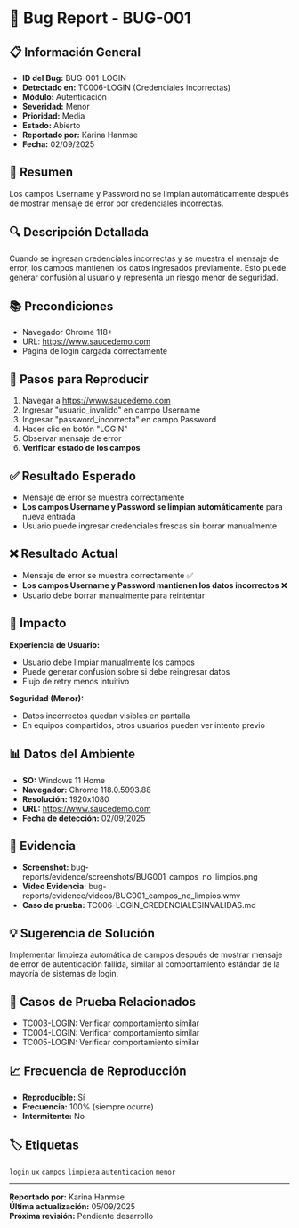 # 🐛 Bug Report - BUG-001

## 📋 Información General
- **ID del Bug:** BUG-001-LOGIN
- **Detectado en:** TC006-LOGIN (Credenciales incorrectas)
- **Módulo:** Autenticación
- **Severidad:** Menor
- **Prioridad:** Media
- **Estado:** Abierto
- **Reportado por:** Karina Hanmse
- **Fecha:** 02/09/2025

## 🎯 Resumen
Los campos Username y Password no se limpian automáticamente después de mostrar mensaje de error por credenciales incorrectas.

## 🔍 Descripción Detallada
Cuando se ingresan credenciales incorrectas y se muestra el mensaje de error, los campos mantienen los datos ingresados previamente. Esto puede generar confusión al usuario y representa un riesgo menor de seguridad.

## 📚 Precondiciones
- Navegador Chrome 118+ 
- URL: https://www.saucedemo.com
- Página de login cargada correctamente

## 🔄 Pasos para Reproducir
1. Navegar a https://www.saucedemo.com
2. Ingresar "usuario_invalido" en campo Username
3. Ingresar "password_incorrecta" en campo Password
4. Hacer clic en botón "LOGIN"
5. Observar mensaje de error
6. **Verificar estado de los campos**

## ✅ Resultado Esperado
- Mensaje de error se muestra correctamente
- **Los campos Username y Password se limpian automáticamente** para nueva entrada
- Usuario puede ingresar credenciales frescas sin borrar manualmente

## ❌ Resultado Actual
- Mensaje de error se muestra correctamente ✅
- **Los campos Username y Password mantienen los datos incorrectos** ❌
- Usuario debe borrar manualmente para reintentar

## 🎯 Impacto
**Experiencia de Usuario:**
- Usuario debe limpiar manualmente los campos
- Puede generar confusión sobre si debe reingresar datos
- Flujo de retry menos intuitivo

**Seguridad (Menor):**
- Datos incorrectos quedan visibles en pantalla
- En equipos compartidos, otros usuarios pueden ver intento previo

## 📊 Datos del Ambiente
- **SO:** Windows 11 Home
- **Navegador:** Chrome 118.0.5993.88
- **Resolución:** 1920x1080
- **URL:** https://www.saucedemo.com
- **Fecha de detección:** 02/09/2025

## 📸 Evidencia
- **Screenshot:** bug-reports/evidence/screenshots/BUG001_campos_no_limpios.png
- **Video Evidencia:** bug-reports/evidence/videos/BUG001_campos_no_limpios.wmv
- **Caso de prueba:** TC006-LOGIN_CREDENCIALESINVALIDAS.md

## 💡 Sugerencia de Solución
Implementar limpieza automática de campos después de mostrar mensaje de error de autenticación fallida, similar al comportamiento estándar de la mayoría de sistemas de login.

## 🔗 Casos de Prueba Relacionados
- TC003-LOGIN: Verificar comportamiento similar
- TC004-LOGIN: Verificar comportamiento similar  
- TC005-LOGIN: Verificar comportamiento similar

## 📈 Frecuencia de Reproducción
- **Reproducible:** Sí
- **Frecuencia:** 100% (siempre ocurre)
- **Intermitente:** No

## 🏷️ Etiquetas
`login` `ux` `campos` `limpieza` `autenticacion` `menor`

---

**Reportado por:** Karina Hanmse  
**Última actualización:** 05/09/2025  
**Próxima revisión:** Pendiente desarrollo